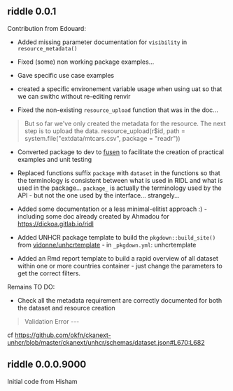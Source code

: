 ## riddle  0.0.1

Contribution from Edouard:

 * Added missing parameter documentation for `visibility` in `resource_metadata()`
 
 * Fixed (some) non working package examples... 
 
 * Gave specific use case examples
 
 * created a specific environement variable usage when using uat so that we can swithc without re-editing renvir
 
 * Fixed the non-existing `resource_upload` function that was in the doc... 
 
 > But so far we've only created the metadata for the resource. The next step is to upload the data.
 > resource_upload(r$id, path = system.file("extdata/mtcars.csv", package = "readr"))

 * Converted package to dev to [fusen](https://thinkr-open.github.io/fusen) to facilitate the creation of practical examples and unit testing
 
 * Replaced functions suffix `package` with `dataset` in the functions so that the terminology is consistent between what is used in RIDL and what is used in the package... `package_` is actually the terminology used by the API - but not the one used by the interface... strangely... 
 
 * Added some documentation or a less minimal-elitist approach :) - including some doc already created by Ahmadou for https://dickoa.gitlab.io/ridl 
 
 * Added UNHCR package template to build the `pkgdown::build_site()` from [vidonne/unhcrtemplate](https://github.com/vidonne/unhcrtemplate) -  in `_pkgdown.yml`: unhcrtemplate
 
 * Added an Rmd report template to build a rapid overview of all dataset within one or more countries container - just change the parameters to get the correct filters.
 
 
Remains TO DO:
 
  * Check all the metadata requirement are correctly documented for both the dataset and resource creation
  
  > Validation Error --- 

cf https://github.com/okfn/ckanext-unhcr/blob/master/ckanext/unhcr/schemas/dataset.json#L670:L682


## riddle   0.0.0.9000

Initial code from Hisham
